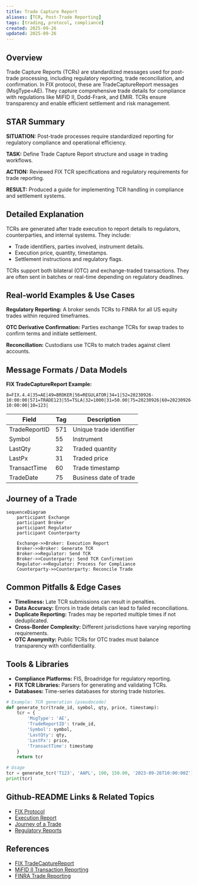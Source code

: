 ```yaml
---
title: Trade Capture Report
aliases: [TCR, Post-Trade Reporting]
tags: [trading, protocol, compliance]
created: 2025-09-26
updated: 2025-09-26
---
```


## Overview

Trade Capture Reports (TCRs) are standardized messages used for post-trade processing, including regulatory reporting, trade reconciliation, and confirmation. In FIX protocol, these are TradeCaptureReport messages (MsgType=AE). They capture comprehensive trade details for compliance with regulations like MiFID II, Dodd-Frank, and EMIR. TCRs ensure transparency and enable efficient settlement and risk management.

## STAR Summary

**SITUATION:** Post-trade processes require standardized reporting for regulatory compliance and operational efficiency.

**TASK:** Define Trade Capture Report structure and usage in trading workflows.

**ACTION:** Reviewed FIX TCR specifications and regulatory requirements for trade reporting.

**RESULT:** Produced a guide for implementing TCR handling in compliance and settlement systems.

## Detailed Explanation

TCRs are generated after trade execution to report details to regulators, counterparties, and internal systems. They include:

- Trade identifiers, parties involved, instrument details.
- Execution price, quantity, timestamps.
- Settlement instructions and regulatory flags.

TCRs support both bilateral (OTC) and exchange-traded transactions. They are often sent in batches or real-time depending on regulatory deadlines.

## Real-world Examples & Use Cases

**Regulatory Reporting:** A broker sends TCRs to FINRA for all US equity trades within required timeframes.

**OTC Derivative Confirmation:** Parties exchange TCRs for swap trades to confirm terms and initiate settlement.

**Reconciliation:** Custodians use TCRs to match trades against client accounts.

## Message Formats / Data Models

**FIX TradeCaptureReport Example:**
```
8=FIX.4.4|35=AE|49=BROKER|56=REGULATOR|34=1|52=20230926-10:00:00|571=TRADE123|55=TSLA|32=1000|31=50.00|75=20230926|60=20230926-10:00:00|10=123|
```

| Field | Tag | Description |
|-------|-----|-------------|
| TradeReportID | 571 | Unique trade identifier |
| Symbol | 55 | Instrument |
| LastQty | 32 | Traded quantity |
| LastPx | 31 | Traded price |
| TransactTime | 60 | Trade timestamp |
| TradeDate | 75 | Business date of trade |

## Journey of a Trade

```mermaid
sequenceDiagram
    participant Exchange
    participant Broker
    participant Regulator
    participant Counterparty

    Exchange->>Broker: Execution Report
    Broker->>Broker: Generate TCR
    Broker->>Regulator: Send TCR
    Broker->>Counterparty: Send TCR Confirmation
    Regulator->>Regulator: Process for Compliance
    Counterparty->>Counterparty: Reconcile Trade
```

## Common Pitfalls & Edge Cases

- **Timeliness:** Late TCR submissions can result in penalties.
- **Data Accuracy:** Errors in trade details can lead to failed reconciliations.
- **Duplicate Reporting:** Trades may be reported multiple times if not deduplicated.
- **Cross-Border Complexity:** Different jurisdictions have varying reporting requirements.
- **OTC Anonymity:** Public TCRs for OTC trades must balance transparency with confidentiality.

## Tools & Libraries

- **Compliance Platforms:** FIS, Broadridge for regulatory reporting.
- **FIX TCR Libraries:** Parsers for generating and validating TCRs.
- **Databases:** Time-series databases for storing trade histories.

```python
# Example: TCR generation (pseudocode)
def generate_tcr(trade_id, symbol, qty, price, timestamp):
    tcr = {
        'MsgType': 'AE',
        'TradeReportID': trade_id,
        'Symbol': symbol,
        'LastQty': qty,
        'LastPx': price,
        'TransactTime': timestamp
    }
    return tcr

# Usage
tcr = generate_tcr('T123', 'AAPL', 100, 150.00, '2023-09-26T10:00:00Z')
print(tcr)
```

## Github-README Links & Related Topics

- [FIX Protocol](/fix-protocol)
- [Execution Report](/execution-report)
- [Journey of a Trade](/journey-of-a-trade)
- [Regulatory Reports](/regulatory-reports)

## References

- [FIX TradeCaptureReport](https://www.fixtrading.org/documents/fix-protocol-specification/)
- [MiFID II Transaction Reporting](https://www.esma.europa.eu/mifid-ii-transaction-reporting)
- [FINRA Trade Reporting](https://www.finra.org/rules-guidance/rulebooks/finra-rules/6380)